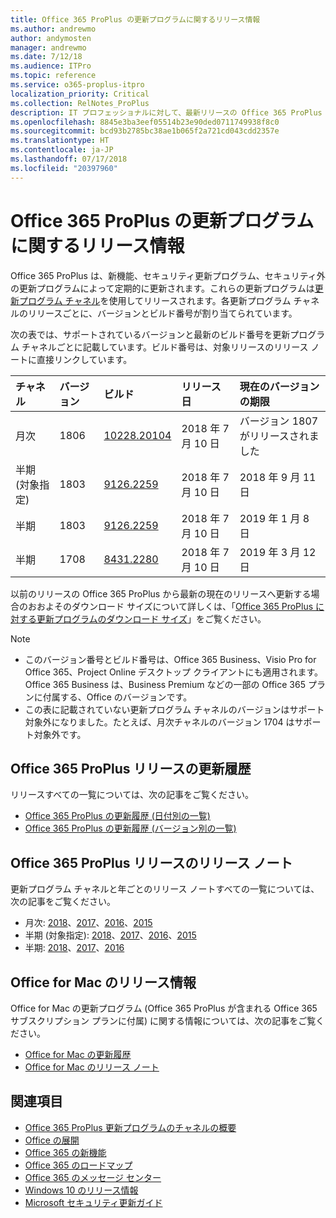 ```yaml
---
title: Office 365 ProPlus の更新プログラムに関するリリース情報
ms.author: andrewmo
author: andymosten
manager: andrewmo
ms.date: 7/12/18
ms.audience: ITPro
ms.topic: reference
ms.service: o365-proplus-itpro
localization_priority: Critical
ms.collection: RelNotes_ProPlus
description: IT プロフェッショナルに対して、最新リリースの Office 365 ProPlus の一覧をそれぞれの更新プログラム チャネルごとに、リリース ノートへのリンクと更新履歴を含めて提供します
ms.openlocfilehash: 8845e3ba3eef05514b23e90ded0711749938f8c0
ms.sourcegitcommit: bcd93b2785bc38ae1b065f2a721cd043cdd2357e
ms.translationtype: HT
ms.contentlocale: ja-JP
ms.lasthandoff: 07/17/2018
ms.locfileid: "20397960"
---
```

# <a name="release-information-for-updates-to-office-365-proplus"></a>Office 365 ProPlus の更新プログラムに関するリリース情報

Office 365 ProPlus は、新機能、セキュリティ更新プログラム、セキュリティ外の更新プログラムによって定期的に更新されます。これらの更新プログラムは[更新プログラム チャネル](https://docs.microsoft.com/deployoffice/overview-of-update-channels-for-office-365-proplus)を使用してリリースされます。各更新プログラム チャネルのリリースごとに、バージョンとビルド番号が割り当てられています。 

次の表では、サポートされているバージョンと最新のビルド番号を更新プログラム チャネルごとに記載しています。ビルド番号は、対象リリースのリリース ノートに直接リンクしています。 

  
|**チャネル**|**バージョン**|**ビルド**|**リリース日**|**現在のバージョンの期限**|
|:-----|:-----|:-----|:-----|:-----|
|月次  <br/> |1806  <br/> |[10228.20104](monthly-channel-2018.md#version-1806-july-10)  <br/> | 2018 年 7 月 10 日  <br/> |バージョン 1807 がリリースされました <br/>|
|半期 (対象指定)  <br/> |1803  <br/> |[9126.2259](semi-annual-channel-targeted-2018.md#version-1803-july-10)  <br/> | 2018 年 7 月 10 日  <br/> |2018 年 9 月 11 日 <br/>|
|半期 <br/> |1803  <br/> | [9126.2259](semi-annual-channel-2018.md#version-1803-july-10) <br/> |2018 年 7 月 10 日  <br/> |2019 年 1 月 8 日 <br/>|
|半期 <br/> |1708  <br/> |[8431.2280](semi-annual-channel-2018.md#version-1708-july-10)  <br/> | 2018 年 7 月 10 日  <br/> |2019 年 3 月 12 日 <br/>|

以前のリリースの Office 365 ProPlus から最新の現在のリリースへ更新する場合のおおよそのダウンロード サイズについて詳しくは、「[Office 365 ProPlus に対する更新プログラムのダウンロード サイズ](download-sizes-office365-proplus-updates.md)」をご覧ください。

> [!NOTE]
> - このバージョン番号とビルド番号は、Office 365 Business、Visio Pro for Office 365、Project Online デスクトップ クライアントにも適用されます。Office 365 Business は、Business Premium などの一部の Office 365 プランに付属する、Office のバージョンです。
> - この表に記載されていない更新プログラム チャネルのバージョンはサポート対象外になりました。たとえば、月次チャネルのバージョン 1704 はサポート対象外です。 


## <a name="update-history-for-office-365-proplus-releases"></a>Office 365 ProPlus リリースの更新履歴

リリースすべての一覧については、次の記事をご覧ください。
 - [Office 365 ProPlus の更新履歴 (日付別の一覧)](update-history-office365-proplus-by-date.md)
 - [Office 365 ProPlus の更新履歴 (バージョン別の一覧)](update-history-office365-proplus-by-version.md)

## <a name="release-notes-for-office-365-proplus-releases"></a>Office 365 ProPlus リリースのリリース ノート

更新プログラム チャネルと年ごとのリリース ノートすべての一覧については、次の記事をご覧ください。
 - 月次: [2018](monthly-channel-2018.md)、[2017](monthly-channel-2017.md)、[2016](monthly-channel-2016.md)、[2015](monthly-channel-2015.md)
 - 半期 (対象指定): [2018](semi-annual-channel-targeted-2018.md)、[2017](semi-annual-channel-targeted-2017.md)、[2016](semi-annual-channel-targeted-2016.md)、[2015](semi-annual-channel-targeted-2015.md)
 - 半期: [2018](semi-annual-channel-2018.md)、[2017](semi-annual-channel-2017.md)、[2016](semi-annual-channel-2016.md)

## <a name="office-for-mac-release-information"></a>Office for Mac のリリース情報

Office for Mac の更新プログラム (Office 365 ProPlus が含まれる Office 365 サブスクリプション プランに付属) に関する情報については、次の記事をご覧ください。
 - [Office for Mac の更新履歴](update-history-office-for-mac.md)
 - [Office for Mac のリリース ノート](release-notes-office-for-mac.md)


## <a name="related-topics"></a>関連項目

- [Office 365 ProPlus 更新プログラムのチャネルの概要](https://docs.microsoft.com/deployoffice/overview-of-update-channels-for-office-365-proplus)
- [Office の展開](https://docs.microsoft.com/deployoffice/)
- [Office 365 の新機能](https://support.office.com/article/95c8d81d-08ba-42c1-914f-bca4603e1426)
- [Office 365 のロードマップ](https://products.office.com/business/office-365-roadmap)
- [Office 365 のメッセージ センター](https://support.office.com/article/38fb3333-bfcc-4340-a37b-deda509c2093)
- [Windows 10 のリリース情報](https://www.microsoft.com/itpro/windows-10/release-information)
- [Microsoft セキュリティ更新ガイド](https://portal.msrc.microsoft.com/)